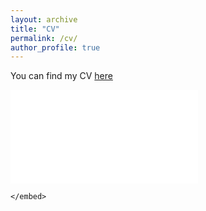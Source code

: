 ```yaml
---
layout: archive
title: "CV"
permalink: /cv/
author_profile: true
---
```


You can find my CV [here](/files/PragyaCV.pdf) 

<object data="/files/PragyaCV.pdf" type="application/pdf" width="700px" height="700px">
    <embed src="/files/PragyaCV.pdf">
        
    </embed>
</object>
